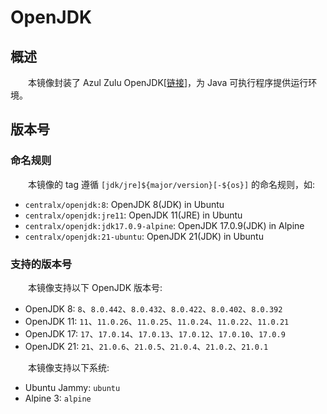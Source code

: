 # OpenJDK
## 概述
&emsp;&emsp;本镜像封装了 Azul Zulu OpenJDK[[链接](https://www.azul.com)]，为 Java 可执行程序提供运行环境。

## 版本号
### 命名规则
&emsp;&emsp;本镜像的 tag 遵循 `[jdk/jre]${major/version}[-${os}]` 的命名规则，如:

- `centralx/openjdk:8`: OpenJDK 8(JDK) in Ubuntu
- `centralx/openjdk:jre11`: OpenJDK 11(JRE) in Ubuntu
- `centralx/openjdk:jdk17.0.9-alpine`: OpenJDK 17.0.9(JDK) in Alpine
- `centralx/openjdk:21-ubuntu`: OpenJDK 21(JDK) in Ubuntu

### 支持的版本号
&emsp;&emsp;本镜像支持以下 OpenJDK 版本号:

- OpenJDK 8: `8`、`8.0.442`、`8.0.432`、`8.0.422`、`8.0.402`、`8.0.392`
- OpenJDK 11: `11`、`11.0.26`、`11.0.25`、`11.0.24`、`11.0.22`、`11.0.21`
- OpenJDK 17: `17`、`17.0.14`、`17.0.13`、`17.0.12`、`17.0.10`、`17.0.9`
- OpenJDK 21: `21`、`21.0.6`、`21.0.5`、`21.0.4`、`21.0.2`、`21.0.1`

&emsp;&emsp;本镜像支持以下系统:

- Ubuntu Jammy: `ubuntu`
- Alpine 3: `alpine`